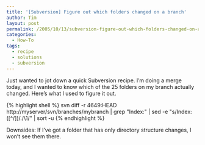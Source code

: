 ```yaml
---
title: '[Subversion] Figure out which folders changed on a branch'
author: Tim
layout: post
permalink: /2005/10/13/subversion-figure-out-which-folders-changed-on-a-branch/
categories:
  - How-To
tags:
  - recipe
  - solutions
  - subversion
---
```

Just wanted to jot down a quick Subversion recipe. I&#8217;m doing a merge today, and I wanted to know which of the 25 folders on my branch actually changed. Here&#8217;s what I used to figure it out.

{% highlight shell %}
svn diff -r 4649:HEAD http://myserver/svn/branches/mybranch | grep "Index:" | sed -e "s/Index: ([^\/])\/./\1/" | sort -u
{% endhighlight %}

Downsides: If I&#8217;ve got a folder that has only directory structure changes, I won&#8217;t see them there.
